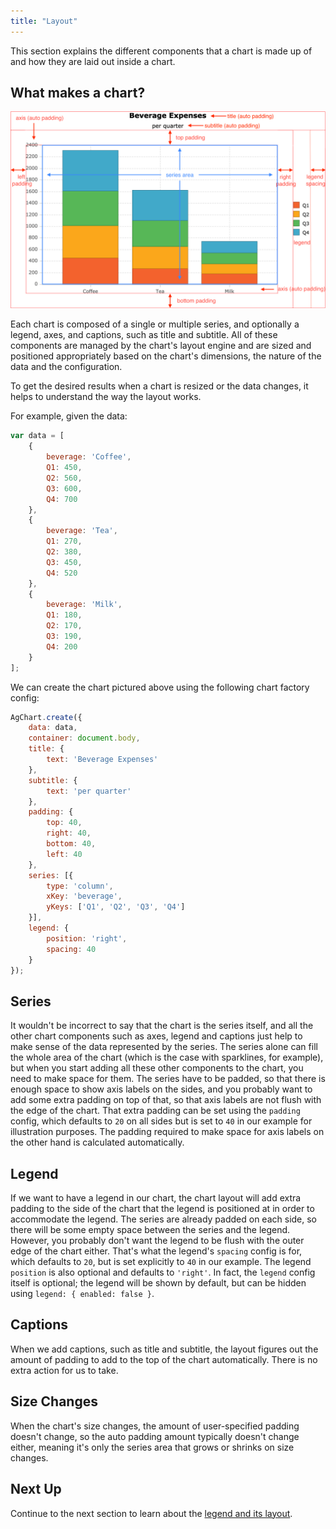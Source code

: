```yaml
---
title: "Layout"
---
```


This section explains the different components that a chart is made up of and how they are laid out inside a chart.

## What makes a chart?

![Chart Layout](cartesian-chart-layout.png)

Each chart is composed of a single or multiple series, and optionally a legend, axes, and captions, such as title and subtitle. All of these components are managed by the chart's layout engine and are sized and positioned appropriately based on the chart's dimensions, the nature of the data and the configuration.

To get the desired results when a chart is resized or the data changes, it helps to understand the way the layout works.

For example, given the data:

```js
var data = [
    {
        beverage: 'Coffee',
        Q1: 450,
        Q2: 560,
        Q3: 600,
        Q4: 700
    },
    {
        beverage: 'Tea',
        Q1: 270,
        Q2: 380,
        Q3: 450,
        Q4: 520
    },
    {
        beverage: 'Milk',
        Q1: 180,
        Q2: 170,
        Q3: 190,
        Q4: 200
    }
];
```

We can create the chart pictured above using the following chart factory config:

```js
AgChart.create({
    data: data,
    container: document.body,
    title: {
        text: 'Beverage Expenses'
    },
    subtitle: {
        text: 'per quarter'
    },
    padding: {
        top: 40,
        right: 40,
        bottom: 40,
        left: 40
    },
    series: [{
        type: 'column',
        xKey: 'beverage',
        yKeys: ['Q1', 'Q2', 'Q3', 'Q4']
    }],
    legend: {
        position: 'right',
        spacing: 40
    }
});
```

<chart-example title='Basic Column Chart' name='basic-column' type='generated'></chart-example>

## Series

It wouldn't be incorrect to say that the chart is the series itself, and all the other chart components such as axes, legend and captions just help to make sense of the data represented by the series. The series alone can fill the whole area of the chart (which is the case with sparklines, for example), but when you start adding all these other components to the chart, you need to make space for them. The series have to be padded, so that there is enough space to show axis labels on the sides, and you probably want to add some extra padding on top of that, so that axis labels are not flush with the edge of the chart. That extra padding can be set using the `padding` config, which defaults to `20` on all sides but is set to `40` in our example for illustration purposes. The padding required to make space for axis labels on the other hand is calculated automatically.

## Legend

If we want to have a legend in our chart, the chart layout will add extra padding to the side of the chart that the legend is positioned at in order to accommodate the legend. The series are already padded on each side, so there will be some empty space between the series and the legend. However, you probably don't want the legend to be flush with the outer edge of the chart either. That's what the legend's `spacing` config is for, which defaults to `20`, but is set explicitly to `40` in our example. The legend `position` is also optional and defaults to `'right'`. In fact, the `legend` config itself is optional; the legend will be shown by default, but can be hidden using `legend: { enabled: false }`.

## Captions

When we add captions, such as title and subtitle, the layout figures out the amount of padding to add to the top of the chart automatically. There is no extra action for us to take.

## Size Changes

When the chart's size changes, the amount of user-specified padding doesn't change, so the auto padding amount typically doesn't change either, meaning it's only the series area that grows or shrinks on size changes.

## Next Up

Continue to the next section to learn about the [legend and its layout](/charts-legend/).
